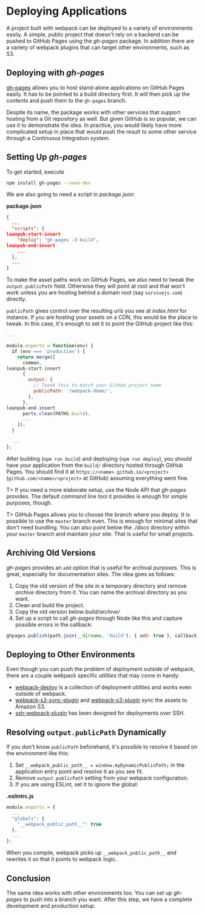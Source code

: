 # Deploying Applications

A project built with webpack can be deployed to a variety of environments easily. A simple, public project that doesn't rely on a backend can be pushed to GitHub Pages using the *gh-pages* package. In addition there are a variety of webpack plugins that can target other environments, such as S3.

## Deploying with *gh-pages*

[gh-pages](https://www.npmjs.com/package/gh-pages) allows you to host stand-alone applications on GitHub Pages easily. It has to be pointed to a build directory first. It will then pick up the contents and push them to the `gh-pages` branch.

Despite its name, the package works with other services that support hosting from a Git repository as well. But given GitHub is so popular, we can use it to demonstrate the idea. In practice, you would likely have more complicated setup in place that would push the result to some other service through a Continuous Integration system.

## Setting Up *gh-pages*

To get started, execute

```bash
npm install gh-pages --save-dev
```

We are also going to need a script in *package.json*:

**package.json**

```json
{
  ...
  "scripts": {
leanpub-start-insert
    "deploy": "gh-pages -d build",
leanpub-end-insert
    ...
  },
  ...
}
```

To make the asset paths work on GitHub Pages, we also need to tweak the `output.publicPath` field. Otherwise they will point at root and that won't work unless you are hosting behind a domain root (say `survivejs.com`) directly.

`publicPath` gives control over the resulting urls you see at *index.html* for instance. If you are hosting your assets on a CDN, this would be the place to tweak. In this case, it's enough to set it to point the GitHub project like this:

```javascript
...

module.exports = function(env) {
  if (env === 'production') {
    return merge([
      common,
leanpub-start-insert
      {
        output: {
          // Tweak this to match your GitHub project name
          publicPath: '/webpack-demo/',
        },
      },
leanpub-end-insert
      parts.clean(PATHS.build),
      ...
    ]);
  }

  ...
};
```

After building (`npm run build`) and deploying (`npm run deploy`), you should have your application from the `build/` directory hosted through GitHub Pages. You should find it at `https://<name>.github.io/<project>` (`github.com/<name>/<project>` at GitHub) assuming everything went fine.

T> If you need a more elaborate setup, use the Node API that *gh-pages* provides. The default command line tool it provides is enough for simple purposes, though.

T> GitHub Pages allows you to choose the branch where you deploy. It is possible to use the `master` branch even. This is enough for minimal sites that don't need bundling. You can also point below the *./docs* directory within your `master` branch and maintain your site. That is useful for small projects.

## Archiving Old Versions

*gh-pages* provides an `add` option that is useful for archival purposes. This is great, especially for documentation sites. The idea goes as follows:

1. Copy the old version of the site in a temporary directory and remove *archive* directory from it. You can name the archival directory as you want.
2. Clean and build the project.
3. Copy the old version below *build/archive/<version>*
4. Set up a script to call *gh-pages* through Node like this and capture possible errors in the callback:

```javascript
ghpages.publish(path.join(__dirname, 'build'), { add: true }, callback);
```

## Deploying to Other Environments

Even though you can push the problem of deployment outside of webpack, there are a couple webpack specific utilities that may come in handy:

* [webpack-deploy](https://www.npmjs.com/package/webpack-deploy) is a collection of deployment utilities and works even outside of webpack.
* [webpack-s3-sync-plugin](https://www.npmjs.com/package/webpack-s3-sync-plugin) and [webpack-s3-plugin](https://www.npmjs.com/package/webpack-s3-plugin) sync the assets to Amazon S3.
* [ssh-webpack-plugin](https://www.npmjs.com/package/ssh-webpack-plugin) has been designed for deployments over SSH.

## Resolving `output.publicPath` Dynamically

If you don't know `publicPath` beforehand, it's possible to resolve it based on the environment like this:

1. Set `__webpack_public_path__ = window.myDynamicPublicPath;` in the application entry point and resolve it as you see fit.
2. Remove `output.publicPath` setting from your webpack configuration.
3. If you are using ESLint, set it to ignore the global:

**.eslintrc.js**

```javascript
module.exports = {
  ...
  "globals": {
    "__webpack_public_path__": true
  },
  ...
};
```

When you compile, webpack picks up `__webpack_public_path__` and rewrites it so that it points to webpack logic.

## Conclusion

The same idea works with other environments too. You can set up *gh-pages* to push into a branch you want. After this step, we have a complete development and production setup.
